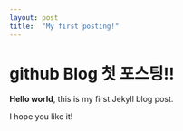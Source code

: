 ```yaml
---
layout: post
title:  "My first posting!"
---
```


# github Blog 첫 포스팅!!

**Hello world**, this is my first Jekyll blog post.

I hope you like it!
